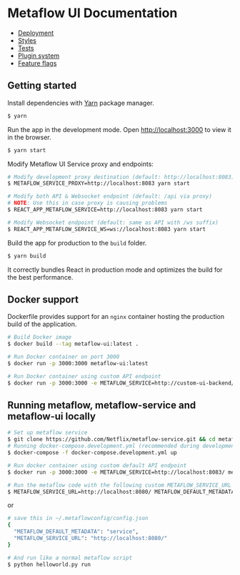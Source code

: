 # Metaflow UI Documentation

- [Deployment](deployment.md)
- [Styles](styles.md)
- [Tests](tests.md)
- [Plugin system](plugin-system.md)
- [Feature flags](feature-flags.md)

## Getting started

Install dependencies with [Yarn](https://yarnpkg.com/) package manager.

```bash
$ yarn
```

Run the app in the development mode. Open [http://localhost:3000](http://localhost:3000) to view it in the browser.

```bash
$ yarn start
```

Modify Metaflow UI Service proxy and endpoints:

```bash
# Modify development proxy destination (default: http://localhost:8083)
$ METAFLOW_SERVICE_PROXY=http://localhost:8083 yarn start

# Modify both API & Websocket endpoint (default: /api via proxy)
# NOTE: Use this in case proxy is causing problems
$ REACT_APP_METAFLOW_SERVICE=http://localhost:8083 yarn start

# Modify Websocket endpoint (default: same as API with /ws suffix)
$ REACT_APP_METAFLOW_SERVICE_WS=ws://localhost:8083 yarn start
```

Build the app for production to the `build` folder.

```bash
$ yarn build
```

It correctly bundles React in production mode and optimizes the build for the best performance.

## Docker support

Dockerfile provides support for an `nginx` container hosting the production build of the application.

```sh
# Build Docker image
$ docker build --tag metaflow-ui:latest .

# Run Docker container on port 3000
$ docker run -p 3000:3000 metaflow-ui:latest

# Run Docker container using custom API endpoint
$ docker run -p 3000:3000 -e METAFLOW_SERVICE=http://custom-ui-backend/api metaflow-ui:latest
```

## Running metaflow, metaflow-service and metaflow-ui locally

```sh
# Set up metaflow service
$ git clone https://github.com/Netflix/metaflow-service.git && cd metaflow-service
# Running docker-compose.development.yml (recommended during development):
$ docker-compose -f docker-compose.development.yml up
```

```sh
# Run docker container using custom default API endpoint
$ docker run -p 3000:3000 -e METAFLOW_SERVICE=http://localhost:8083/ metaflow-ui:latest

```

```sh
# Run the metaflow code with the following custom METAFLOW_SERVICE_URL and METAFLOW_SERVICE_URL
$ METAFLOW_SERVICE_URL=http://localhost:8080/ METAFLOW_DEFAULT_METADATA=service python helloworld.py run
```

or

```sh
# save this in ~/.metaflowconfig/config.json
{
  "METAFLOW_DEFAULT_METADATA": "service",
  "METAFLOW_SERVICE_URL": "http://localhost:8080/"
}
```

```sh
# And run like a normal metaflow script
$ python helloworld.py run
```
